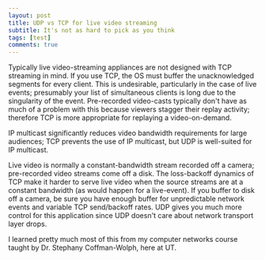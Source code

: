 ```yaml
---
layout: post
title: UDP vs TCP for live video streaming
subtitle: It's not as hard to pick as you think
tags: [test]
comments: true
---
```


Typically live video-streaming appliances are not designed with TCP streaming in mind. If you use TCP, the OS must buffer the unacknowledged segments for every client. This is undesirable, particularly in the case of live events; presumably your list of simultaneous clients is long due to the singularity of the event. Pre-recorded video-casts typically don't have as much of a problem with this because viewers stagger their replay activity; therefore TCP is more appropriate for replaying a video-on-demand.

IP multicast significantly reduces video bandwidth requirements for large audiences; TCP prevents the use of IP multicast, but UDP is well-suited for IP multicast.

Live video is normally a constant-bandwidth stream recorded off a camera; pre-recorded video streams come off a disk. The loss-backoff dynamics of TCP make it harder to serve live video when the source streams are at a constant bandwidth (as would happen for a live-event). If you buffer to disk off a camera, be sure you have enough buffer for unpredictable network events and variable TCP send/backoff rates. UDP gives you much more control for this application since UDP doesn't care about network transport layer drops.

I learned pretty much most of this from my computer networks course taught by Dr. Stephany Coffman-Wolph, here at UT.
